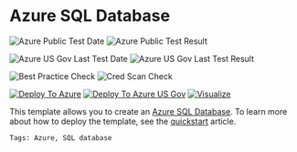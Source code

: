 # Azure SQL Database

![Azure Public Test Date](https://azurequickstartsservice.blob.core.windows.net/badges/101-sql-database/PublicLastTestDate.svg)
![Azure Public Test Result](https://azurequickstartsservice.blob.core.windows.net/badges/101-sql-database/PublicDeployment.svg)

![Azure US Gov Last Test Date](https://azurequickstartsservice.blob.core.windows.net/badges/101-sql-database/FairfaxLastTestDate.svg)
![Azure US Gov Last Test Result](https://azurequickstartsservice.blob.core.windows.net/badges/101-sql-database/FairfaxDeployment.svg)

![Best Practice Check](https://azurequickstartsservice.blob.core.windows.net/badges/101-sql-database/BestPracticeResult.svg)
![Cred Scan Check](https://azurequickstartsservice.blob.core.windows.net/badges/101-sql-database/CredScanResult.svg)

[![Deploy To Azure](https://raw.githubusercontent.com/fathym-it/azure-quickstart-templates/master/1-CONTRIBUTION-GUIDE/images/deploytoazure.svg?sanitize=true)](https://portal.azure.com/#create/Microsoft.Template/uri/https%3A%2F%2Fraw.githubusercontent.com%2Ffathym-it%2Fazure-quickstart-templates%2Fmaster%2F101-sql-database%2Fazuredeploy.json)
[![Deploy To Azure US Gov](https://raw.githubusercontent.com/fathym-it/azure-quickstart-templates/master/1-CONTRIBUTION-GUIDE/images/deploytoazuregov.svg?sanitize=true)](https://portal.azure.us/#create/Microsoft.Template/uri/https%3A%2F%2Fraw.githubusercontent.com%2Ffathym-it%2Fazure-quickstart-templates%2Fmaster%2F101-sql-database%2Fazuredeploy.json)
[![Visualize](https://raw.githubusercontent.com/fathym-it/azure-quickstart-templates/master/1-CONTRIBUTION-GUIDE/images/visualizebutton.svg?sanitize=true)](http://armviz.io/#/?load=https%3A%2F%2Fraw.githubusercontent.com%2Ffathym-it%2Fazure-quickstart-templates%2Fmaster%2F101-sql-database%2Fazuredeploy.json)

This template allows you to create an [Azure SQL Database](https://docs.microsoft.com/azure/azure-sql/database/sql-database-paas-overview). To learn more about how to deploy the template, see the [quickstart](https://docs.microsoft.com/azure/azure-sql/database/single-database-create-arm-template-quickstart) article.

`Tags: Azure, SQL database`

